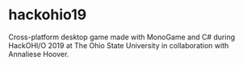 # hackohio19
Cross-platform desktop game made with MonoGame and C# during HackOHI/O 2019 at The Ohio State University in collaboration with Annaliese Hoover.
